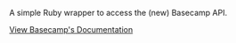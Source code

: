 A simple Ruby wrapper to access the (new) Basecamp API.

[View Basecamp's Documentation](https://github.com/37signals/bcx-api)
